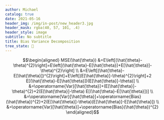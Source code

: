 ```yaml
---
author: Michael
catalog: true
date: 2021-05-16
header_img: /img/in-post/new_header3.jpg
header_mask: rgba(40, 57, 101, .4)
header_style: image
subtitle: No subtitle
title: Bias Variance Decomposition
tree_state: 🌱
---
```


$$\begin{aligned} MSE(\hat{\theta}) &=E\left[(\hat{\theta}-\theta)^{2}\right]=E\left[(\hat{\theta}-E[\hat{\theta}]+E[\hat{\theta}]-\theta)^{2}\right] \\ &=E\left[(\hat{\theta}-E[\hat{\theta}])^{2}\right]+E\left[(E[\hat{\theta}]-\theta)^{2}\right]+2 E[(\hat{\theta}-E[\hat{\theta}])(E[\hat{\theta}]-\theta)] \\ &=\operatorname{Var}[\hat{\theta}]+(E[\hat{\theta}]-\theta)^{2}+2(E[\hat{\theta}]-\theta) E[(\hat{\theta}-E[\hat{\theta}])] \\ &=\operatorname{Var}[\hat{\theta}]+\operatorname{Bias}(\hat{\theta})^{2}+2(E[\hat{\theta}]-\theta)(E[\hat{\theta}]-E[\hat{\theta}]) \\ &=\operatorname{Var}[\hat{\theta}]+\operatorname{Bias}(\hat{\theta})^{2} \end{aligned}$$